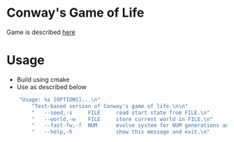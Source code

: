 #           Conway's Game of Life

Game is described [here](https://en.wikipedia.org/wiki/Conway%27s_Game_of_Life)

#           Usage
- Build using cmake 
- Use as described below
```cpp
    "Usage: %s [OPTIONS]...\n"
        "Text-based version of Conway's game of life.\n\n"
        "   --seed,-s     FILE     read start state from FILE.\n"
        "   --world,-w    FILE     store current world in FILE.\n"
        "   --fast-fw,-f  NUM      evolve system for NUM generations and quit.\n"
        "   --help,-h              show this message and exit.\n"
```